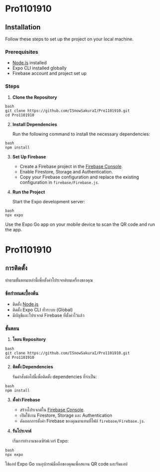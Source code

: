 # Pro1101910

## Installation

Follow these steps to set up the project on your local machine.

### Prerequisites

- [Node.js](https://nodejs.org/) installed
- Expo CLI installed globally
- Firebase account and project set up 

### Steps

1. **Clone the Repository**

```
bash
git clone https://github.com/ISnowSakuraI/Pro1101910.git
cd Pro1101910
```

2. **Install Dependencies**

   Run the following command to install the necessary dependencies:

```
bash
npm install
```

3. **Set Up Firebase**

   - Create a Firebase project in the [Firebase Console](https://console.firebase.google.com/).
   - Enable Firestore, Storage and Authentication.
   - Copy your Firebase configuration and replace the existing configuration in `firebase/Firebase.js`.

4. **Run the Project**

   Start the Expo development server:

```
bash
npx expo 
```

   Use the Expo Go app on your mobile device to scan the QR code and run the app.

# Pro1101910

## การติดตั้ง

ทำตามขั้นตอนเหล่านี้เพื่อตั้งค่าโปรเจกต์บนเครื่องของคุณ

### ข้อกำหนดเบื้องต้น

- ติดตั้ง [Node.js](https://nodejs.org/)
- ติดตั้ง Expo CLI ทั่วระบบ (Global)
- มีบัญชีและโปรเจกต์ Firebase ที่ตั้งค่าไว้แล้ว

### ขั้นตอน

1. **โคลน Repository**

```
bash
git clone https://github.com/ISnowSakuraI/Pro1101910.git
cd Pro1101910
```

2. **ติดตั้ง Dependencies**

   รันคำสั่งต่อไปนี้เพื่อติดตั้ง dependencies ที่จำเป็น:

```
bash
npm install
```

3. **ตั้งค่า Firebase**

   - สร้างโปรเจกต์ใน [Firebase Console](https://console.firebase.google.com/).
   - เปิดใช้งาน Firestore, Storage และ Authentication
   - คัดลอกการตั้งค่า Firebase ของคุณมาแทนที่ไฟล์ `firebase/Firebase.js`.

4. **รันโปรเจกต์**

   เริ่มการทำงานของเซิร์ฟเวอร์ Expo:

```
bash
npx expo 
```

   ใช้แอป Expo Go บนอุปกรณ์มือถือของคุณเพื่อสแกน QR code และรันแอป
